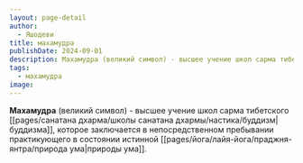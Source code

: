 ```yaml
---
layout: page-detail
author:
  - Яшодеви
title: махамудра
publishDate: 2024-09-01
description: Махамудра (великий символ) - высшее учение школ сарма тибетского буддизма, которое заключается в непосредственном пребывании практикующего в состоянии истинной природы ума.
tags:
  - махамудра
image:
---
```

**Махамудра** (великий символ) - высшее учение школ сарма тибетского [[pages/санатана дхарма/школы санатана дхармы/настика/буддизм|буддизма]], которое заключается в непосредственном пребывании практикующего в состоянии истинной [[pages/йога/лайя-йога/праджня-янтра/природа ума|природы ума]].

